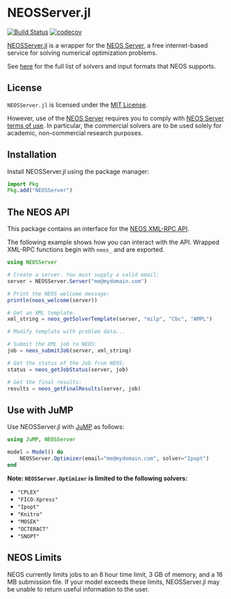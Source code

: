 # NEOSServer.jl

[![Build Status](https://github.com/odow/NEOSServer.jl/workflows/CI/badge.svg?branch=master)](https://github.com/odow/NEOSServer.jl/actions?query=workflow%3ACI)
[![codecov](https://codecov.io/gh/odow/NEOSServer.jl/branch/master/graph/badge.svg)](https://codecov.io/gh/odow/NEOSServer.jl)

[NEOSServer.jl](https://github.com/odow/NEOSServer.jl) is a wrapper for the
[NEOS Server](http://www.neos-server.org/neos), a free internet-based
service for solving numerical optimization problems.

See [here](http://www.neos-server.org/neos/solvers/index.html) for the full
list of solvers and input formats that NEOS supports.

## License

`NEOSServer.jl` is licensed under the [MIT License](https://github.com/odow/NEOSServer.jl/blob/master/LICENSE.md).

However, use of the [NEOS Server](http://www.neos-server.org/neos) requires you
to comply with [NEOS Server terms of use](http://www.neos-server.org/neos/termofuse.html).
In particular, the commercial solvers are to be used solely for academic,
non-commercial research purposes.

## Installation

Install NEOSServer.jl using the package manager:
```julia
import Pkg
Pkg.add("NEOSServer")
```

## The NEOS API

This package contains an interface for the [NEOS XML-RPC API](http://www.neos-server.org/neos/NEOS-API.html).

The following example shows how you can interact with the API. Wrapped XML-RPC
functions begin with `neos_` and are exported.

```julia
using NEOSServer

# Create a server. You must supply a valid email:
server = NEOSServer.Server("me@mydomain.com")

# Print the NEOS welcome message:
println(neos_welcome(server))

# Get an XML template:
xml_string = neos_getSolverTemplate(server, "milp", "Cbc", "AMPL")

# Modify template with problem data...

# Submit the XML job to NEOS:
job = neos_submitJob(server, xml_string)

# Get the status of the Job from NEOS:
status = neos_getJobStatus(server, job)

# Get the final results:
results = neos_getFinalResults(server, job)
```

## Use with JuMP

Use NEOSServer.jl with [JuMP](https://github.com/jump-dev/JuMP.jl) as follows:

```julia
using JuMP, NEOSServer

model = Model() do
    NEOSServer.Optimizer(email="me@mydomain.com", solver="Ipopt")
end
```

**Note: `NEOSServer.Optimizer` is limited to the following solvers:**
 * `"CPLEX"`
 * `"FICO-Xpress"`
 * `"Ipopt"`
 * `"Knitro"`
 * `"MOSEK"`
 * `"OCTERACT"`
 * `"SNOPT"`

## NEOS Limits

NEOS currently limits jobs to an 8 hour time limit, 3 GB of memory, and a 16 MB
submission file. If your model exceeds these limits, NEOSServer.jl may be unable
to return useful information to the user.
